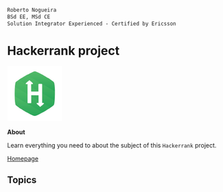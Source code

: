 ```
Roberto Nogueira  
BSd EE, MSd CE
Solution Integrator Experienced - Certified by Ericsson
```
# Hackerrank project

![hackerrank image](images/hackerrank.png)

**About**

Learn everything you need to about the subject of this `Hackerrank` project.

[Homepage](https://hackerrank.com)

## Topics
```
```

